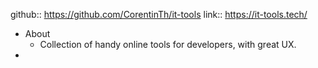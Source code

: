 github:: https://github.com/CorentinTh/it-tools
link:: https://it-tools.tech/

- About
	- Collection of handy online tools for developers, with great UX.
-